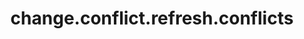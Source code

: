 ---
weight: 588
layout: page
title: change.conflict.refresh.conflicts
description: ""
value: "true"
---